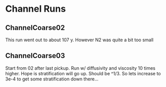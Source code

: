 # Channel Runs

## ChannelCoarse02

This run went out to about 107 y.  However N2 was quite a bit too small

## ChannelCoarse03

Start from 02 after last pickup.  Run w/ diffusivity and viscosity 10 times
higher.  Hope is stratification will go up.  Should be ^1/3.  So lets increase to 3e-4 to get some stratification down there...
